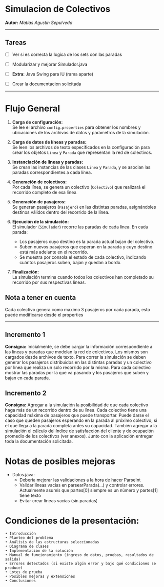# Simulacion de Colectivos
**Autor:** *Matias Agustin Sepulveda*

---
## Tareas

- [ ] Ver si es correcta la logica de los sets con las paradas
- [ ] Modularizar y mejorar Simulador.java

- [ ] **Extra**: Java Swing para IU (rama aparte)
  
- [ ] Crear la documentacion solicitada
---
# Flujo General

1. **Carga de configuración:**  
   Se lee el archivo `config.properties` para obtener los nombres y ubicaciones de los archivos de datos y parámetros de la simulación.

2. **Carga de datos de líneas y paradas:**  
   Se leen los archivos de texto especificados en la configuración para crear los objetos `Linea` y `Parada` que representan la red de colectivos.

3. **Instanciación de líneas y paradas:**  
   Se crean las instancias de las clases `Linea` y `Parada`, y se asocian las paradas correspondientes a cada línea.

4. **Generación de colectivos:**  
   Por cada línea, se genera un colectivo (`Colectivo`) que realizará el recorrido completo de esa línea.

5. **Generación de pasajeros:**  
   Se generan pasajeros (`Pasajero`) en las distintas paradas, asignándoles destinos válidos dentro del recorrido de la línea.

6. **Ejecución de la simulación:**  
   El simulador (`Simulador`) recorre las paradas de cada línea. En cada parada:
   - Los pasajeros cuyo destino es la parada actual bajan del colectivo.
   - Suben nuevos pasajeros que esperan en la parada y cuyo destino está más adelante en el recorrido.
   - Se muestra por consola el estado de cada colectivo, indicando cuántos pasajeros suben, bajan y quedan a bordo.

7. **Finalización:**  
   La simulación termina cuando todos los colectivos han completado su recorrido por sus respectivas líneas.

## Nota a tener en cuenta
Cada colectivo genera como maximo 3 pasajeros por cada parada, esto puede modificarse desde el properties

---

## Incremento 1
**Consigna:** Inicialmente, se debe cargar la información correspondiente a las líneas y paradas que modelan la red de colectivos. Los mismos son cargados desde archivos de texto. Para correr la simulación se deben generar los pasajeros distribuidos en las distintas paradas y un colectivo por línea que realiza un solo recorrido por la misma. Para cada colectivo mostrar las paradas por la que va pasando y los pasajeros que suben y bajan en cada parada.

## Incremento 2
**Consigna:** Agregar a la simulación la posibilidad de que cada colectivo haga más de un recorrido dentro de su línea. Cada colectivo tiene una capacidad máxima de pasajeros que puede transportar. Puede darse el caso que queden pasajeros esperando en la parada al próximo colectivo, si el que llega a la parada completa antes su capacidad. También agregar a la simulación el cálculo del índice de satisfacción del cliente y de ocupación promedio de los colectivos (ver anexos). Junto con la aplicación entregar toda la documentación solicitada.


# Notas de posibles mejoras 
   - Datos.java: 
     - Deberia mejorar las validaciones a la hora de hacer ParseInt 
     - Validar líneas vacías en parsearParada(...) y controlar errores. Actualmente asumís que partes[0] siempre es un número y partes[1] tiene texto
     - Evitar crear líneas vacías (sin paradas)

# Condiciones de la presentación:
    • Introducción 
    • Planteo del problema
    • Análisis de las estructuras seleccionadas 
    • Diagrama de clases
    • Implementación de la solución
    • Manual de funcionamiento (ingreso de datos, pruebas, resultados de salida)
    • Errores detectados (si existe algún error y bajo qué condiciones se produce)
    • Lotes de prueba
    • Posibles mejoras y extensiones
    • Conclusiones